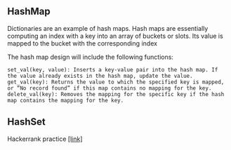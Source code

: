 ## HashMap
Dictionaries are an example of hash maps. Hash maps are essentially computing an index with a key into an array of buckets or slots. Its value is mapped to the bucket with the corresponding index

The hash map design will include the following functions:
```
set_val(key, value): Inserts a key-value pair into the hash map. If the value already exists in the hash map, update the value.
get_val(key): Returns the value to which the specified key is mapped, or “No record found” if this map contains no mapping for the key.
delete_val(key): Removes the mapping for the specific key if the hash map contains the mapping for the key.
```

## HashSet



Hackerrank practice [[link]](https://www.hackerrank.com/interview/interview-preparation-kit/dictionaries-hashmaps/challenges)
